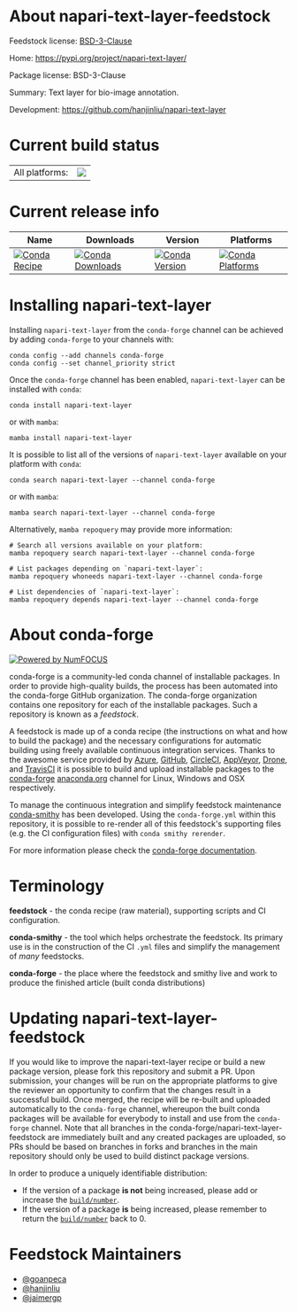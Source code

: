 About napari-text-layer-feedstock
=================================

Feedstock license: [BSD-3-Clause](https://github.com/conda-forge/napari-text-layer-feedstock/blob/main/LICENSE.txt)

Home: https://pypi.org/project/napari-text-layer/

Package license: BSD-3-Clause

Summary: Text layer for bio-image annotation.

Development: https://github.com/hanjinliu/napari-text-layer

Current build status
====================


<table><tr><td>All platforms:</td>
    <td>
      <a href="https://dev.azure.com/conda-forge/feedstock-builds/_build/latest?definitionId=15176&branchName=main">
        <img src="https://dev.azure.com/conda-forge/feedstock-builds/_apis/build/status/napari-text-layer-feedstock?branchName=main">
      </a>
    </td>
  </tr>
</table>

Current release info
====================

| Name | Downloads | Version | Platforms |
| --- | --- | --- | --- |
| [![Conda Recipe](https://img.shields.io/badge/recipe-napari--text--layer-green.svg)](https://anaconda.org/conda-forge/napari-text-layer) | [![Conda Downloads](https://img.shields.io/conda/dn/conda-forge/napari-text-layer.svg)](https://anaconda.org/conda-forge/napari-text-layer) | [![Conda Version](https://img.shields.io/conda/vn/conda-forge/napari-text-layer.svg)](https://anaconda.org/conda-forge/napari-text-layer) | [![Conda Platforms](https://img.shields.io/conda/pn/conda-forge/napari-text-layer.svg)](https://anaconda.org/conda-forge/napari-text-layer) |

Installing napari-text-layer
============================

Installing `napari-text-layer` from the `conda-forge` channel can be achieved by adding `conda-forge` to your channels with:

```
conda config --add channels conda-forge
conda config --set channel_priority strict
```

Once the `conda-forge` channel has been enabled, `napari-text-layer` can be installed with `conda`:

```
conda install napari-text-layer
```

or with `mamba`:

```
mamba install napari-text-layer
```

It is possible to list all of the versions of `napari-text-layer` available on your platform with `conda`:

```
conda search napari-text-layer --channel conda-forge
```

or with `mamba`:

```
mamba search napari-text-layer --channel conda-forge
```

Alternatively, `mamba repoquery` may provide more information:

```
# Search all versions available on your platform:
mamba repoquery search napari-text-layer --channel conda-forge

# List packages depending on `napari-text-layer`:
mamba repoquery whoneeds napari-text-layer --channel conda-forge

# List dependencies of `napari-text-layer`:
mamba repoquery depends napari-text-layer --channel conda-forge
```


About conda-forge
=================

[![Powered by
NumFOCUS](https://img.shields.io/badge/powered%20by-NumFOCUS-orange.svg?style=flat&colorA=E1523D&colorB=007D8A)](https://numfocus.org)

conda-forge is a community-led conda channel of installable packages.
In order to provide high-quality builds, the process has been automated into the
conda-forge GitHub organization. The conda-forge organization contains one repository
for each of the installable packages. Such a repository is known as a *feedstock*.

A feedstock is made up of a conda recipe (the instructions on what and how to build
the package) and the necessary configurations for automatic building using freely
available continuous integration services. Thanks to the awesome service provided by
[Azure](https://azure.microsoft.com/en-us/services/devops/), [GitHub](https://github.com/),
[CircleCI](https://circleci.com/), [AppVeyor](https://www.appveyor.com/),
[Drone](https://cloud.drone.io/welcome), and [TravisCI](https://travis-ci.com/)
it is possible to build and upload installable packages to the
[conda-forge](https://anaconda.org/conda-forge) [anaconda.org](https://anaconda.org/)
channel for Linux, Windows and OSX respectively.

To manage the continuous integration and simplify feedstock maintenance
[conda-smithy](https://github.com/conda-forge/conda-smithy) has been developed.
Using the ``conda-forge.yml`` within this repository, it is possible to re-render all of
this feedstock's supporting files (e.g. the CI configuration files) with ``conda smithy rerender``.

For more information please check the [conda-forge documentation](https://conda-forge.org/docs/).

Terminology
===========

**feedstock** - the conda recipe (raw material), supporting scripts and CI configuration.

**conda-smithy** - the tool which helps orchestrate the feedstock.
                   Its primary use is in the construction of the CI ``.yml`` files
                   and simplify the management of *many* feedstocks.

**conda-forge** - the place where the feedstock and smithy live and work to
                  produce the finished article (built conda distributions)


Updating napari-text-layer-feedstock
====================================

If you would like to improve the napari-text-layer recipe or build a new
package version, please fork this repository and submit a PR. Upon submission,
your changes will be run on the appropriate platforms to give the reviewer an
opportunity to confirm that the changes result in a successful build. Once
merged, the recipe will be re-built and uploaded automatically to the
`conda-forge` channel, whereupon the built conda packages will be available for
everybody to install and use from the `conda-forge` channel.
Note that all branches in the conda-forge/napari-text-layer-feedstock are
immediately built and any created packages are uploaded, so PRs should be based
on branches in forks and branches in the main repository should only be used to
build distinct package versions.

In order to produce a uniquely identifiable distribution:
 * If the version of a package **is not** being increased, please add or increase
   the [``build/number``](https://docs.conda.io/projects/conda-build/en/latest/resources/define-metadata.html#build-number-and-string).
 * If the version of a package **is** being increased, please remember to return
   the [``build/number``](https://docs.conda.io/projects/conda-build/en/latest/resources/define-metadata.html#build-number-and-string)
   back to 0.

Feedstock Maintainers
=====================

* [@goanpeca](https://github.com/goanpeca/)
* [@hanjinliu](https://github.com/hanjinliu/)
* [@jaimergp](https://github.com/jaimergp/)

